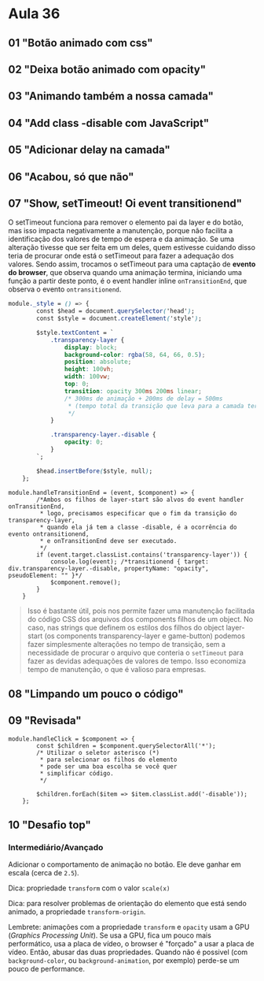 # Aula 36

## 01 "Botão animado com css"

## 02 "Deixa botão animado com opacity"

## 03 "Animando também a nossa camada"

## 04 "Add class -disable com JavaScript"

## 05 "Adicionar delay na camada"

## 06 "Acabou, só que não"

## 07 "Show, setTimeout! Oi event transitionend"

O setTimeout funciona para remover o elemento pai da layer e do botão, mas isso impacta negativamente a manutenção, porque não facilita a identificação dos valores de tempo de espera e da animação. Se uma alteração tivesse que ser feita em um deles, quem estivesse cuidando disso teria de procurar onde está o setTimeout para fazer a adequação dos valores. Sendo assim, trocamos o setTimeout para uma captação de **evento do browser**, que observa quando uma animação termina, iniciando uma função a partir deste ponto, é o event handler inline `onTransitionEnd`, que observa o evento `ontransitionend`.

```CSS
module._style = () => {
        const $head = document.querySelector('head');
        const $style = document.createElement('style');

        $style.textContent = `
            .transparency-layer {
                display: block;
                background-color: rgba(58, 64, 66, 0.5);
                position: absolute;
                height: 100vh;
                width: 100vw;
                top: 0;
                transition: opacity 300ms 200ms linear;
                /* 300ms de animação + 200ms de delay = 500ms
                 * (tempo total da transição que leva para a camada ter a classe -disable)
                 */
            }

            .transparency-layer.-disable {
                opacity: 0;
            }
        `;

        $head.insertBefore($style, null);
    };
```

```JS
module.handleTransitionEnd = (event, $component) => {
        /*Ambos os filhos de layer-start são alvos do event handler onTransitionEnd,
         * logo, precisamos especificar que o fim da transição do transparency-layer,
         * quando ela já tem a classe -disable, é a ocorrência do evento ontransitionend,
         * e onTransitionEnd deve ser executado.
         */
        if (event.target.classList.contains('transparency-layer')) {
            console.log(event); /*transitionend { target: div.transparency-layer.-disable, propertyName: "opacity", pseudoElement: "" }*/
            $component.remove();
        }
    }
```

>Isso é bastante útil, pois nos permite fazer uma manutenção facilitada do código CSS dos arquivos dos components filhos de um object. No caso, nas strings que definem os estilos dos filhos do object layer-start (os components transparency-layer e game-button) podemos fazer simplesmente alterações no tempo de transição, sem a necessidade de procurar o arquivo que conteria o `setTimeout` para fazer as devidas adequações de valores de tempo. Isso economiza tempo de manutenção, o que é valioso para empresas.

## 08 "Limpando um pouco o código"

## 09 "Revisada"

```JS
module.handleClick = $component => {
        const $children = $component.querySelectorAll('*');
        /* Utilizar o seletor asterisco (*)
         * para selecionar os filhos do elemento
         * pode ser uma boa escolha se você quer
         * simplificar código.
         */

        $children.forEach($item => $item.classList.add('-disable'));
    };
```

## 10 "Desafio top"

### Intermediário/Avançado

Adicionar o comportamento de animação no botão. Ele deve ganhar em escala (cerca de `2.5`).

Dica: propriedade `transform` com o valor `scale(x)`

Dica: para resolver problemas de orientação do elemento que está sendo animado, a propriedade `transform-origin`.

Lembrete: animações com a propriedade `transform` e `opacity` usam a GPU (_Graphics Processing Unit_). Se usa a GPU, fica um pouco mais performático, usa a placa de vídeo, o browser é "forçado" a usar a placa de vídeo. Então, abusar das duas propriedades. Quando não é possivel (com `background-color`, ou `background-animation`, por exemplo) perde-se um pouco de performance.